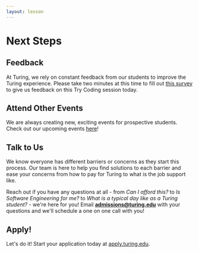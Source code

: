 ```yaml
---
layout: lesson
---
```


# Next Steps

## Feedback

At Turing, we rely on constant feedback from our students to improve the Turing experience. Please take two minutes at this time to fill out <a target="blank" href="https://airtable.com/appR5bqtCZv7u3xXX/shr8IHKqMDPRxVZlz">this survey</a> to give us feedback on this Try Coding session today.

## Attend Other Events

We are always creating new, exciting events for prospective students. Check out our upcoming events <a target="blank" href="https://www.eventbrite.com/o/turing-school-of-software-design-9895674202">here</a>!

## Talk to Us

We know everyone has different barriers or concerns as they start this process. Our team is here to help you find solutions to each barrier and ease your concerns from how to pay for Turing to what is the job support like.

Reach out if you have any questions at all - from _Can I afford this?_  to _Is Software Engineering for me?_  to _What is a typical day like as a Turing student?_ - we're here for you! Email **admissions@turing.edu** with your questions and we'll schedule a one on one call with you!

## Apply!

Let's do it! Start your application today at <a target="blank" href="https://apply.turing.edu/">apply.turing.edu</a>.
